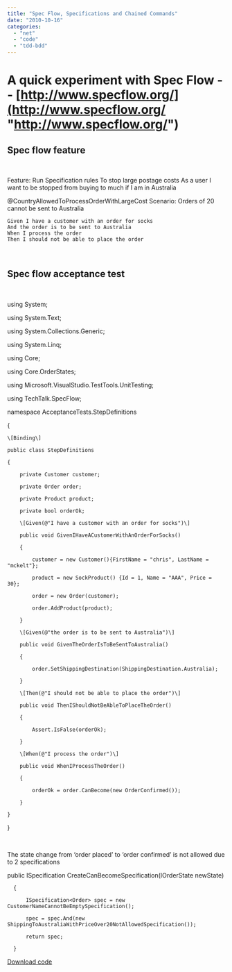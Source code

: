 ```yaml
---
title: "Spec Flow, Specifications and Chained Commands"
date: "2010-10-16"
categories: 
  - "net"
  - "code"
  - "tdd-bdd"
---
```


# A quick experiment with Spec Flow -- [http://www.specflow.org/](http://www.specflow.org/ "http://www.specflow.org/")

## Spec flow feature

 

Feature: Run Specification rules
    To stop large postage costs
    As a user
    I want to be stopped from buying to much if I am in Australia

@CountryAllowedToProcessOrderWithLargeCost Scenario: Orders of 20 cannot be sent to Australia

    Given I have a customer with an order for socks
    And the order is to be sent to Australia
    When I process the order
    Then I should not be able to place the order

 

## Spec flow acceptance test

 

using System;

using System.Text;

using System.Collections.Generic;

using System.Linq;

using Core;

using Core.OrderStates;

using Microsoft.VisualStudio.TestTools.UnitTesting;

using TechTalk.SpecFlow;

namespace AcceptanceTests.StepDefinitions

{

    \[Binding\]

    public class StepDefinitions

    {

        private Customer customer;

        private Order order;

        private Product product;

        private bool orderOk;

        \[Given(@"I have a customer with an order for socks")\]

        public void GivenIHaveACustomerWithAnOrderForSocks()

        {

            customer = new Customer(){FirstName = "chris", LastName = "mckelt"};

            product = new SockProduct() {Id = 1, Name = "AAA", Price = 30};

            order = new Order(customer);

            order.AddProduct(product);

        }

        \[Given(@"the order is to be sent to Australia")\]

        public void GivenTheOrderIsToBeSentToAustralia()

        {

            order.SetShippingDestination(ShippingDestination.Australia);

        }

        \[Then(@"I should not be able to place the order")\]

        public void ThenIShouldNotBeAbleToPlaceTheOrder()

        {

            Assert.IsFalse(orderOk);

        }

        \[When(@"I process the order")\]

        public void WhenIProcessTheOrder()

        {

            orderOk = order.CanBecome(new OrderConfirmed());

        }

    }

}

 

The state change from ‘order placed’ to ‘order confirmed’ is not allowed due to 2 specifications

public ISpecification<Order> CreateCanBecomeSpecification(IOrderState newState)

      {

          ISpecification<Order> spec = new CustomerNameCannotBeEmptySpecification();

          spec = spec.And(new ShippingToAustraliaWithPriceOver20NotAllowedSpecification());

          return spec;

      }

[Download code](www.mckelt.com/blog/file.axd?file=SpecificationPatternExample.zip)
